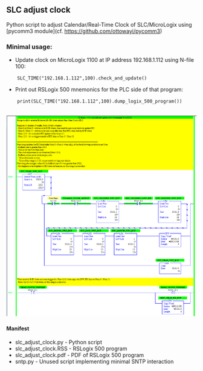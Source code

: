 ## SLC adjust clock

Python script to adjust Calendar/Real-Time Clock of SLC/MicroLogix using
[pycomm3 module](cf. https://github.com/ottowayi/pycomm3)

### Minimal usage:
* Update clock on MicroLogix 1100 at IP address 192.168.1.112 using N-file 100:
```
    SLC_TIME("192.168.1.112",100).check_and_update()
```
* Print out RSLogix 500 mnemonics for the PLC side of that program:
```
    print(SLC_TIME("192.168.1.112",100).dump_logix_500_program())
```
![](slc_adjust_clock.png)
------
#### Manifest

* slc_adjust_clock.py - Python script
* slc_adjust_clock.RSS - RSLogix 500 program
* slc_adjust_clock.pdf - PDF of RSLogix 500 program
* sntp.py - Unused script implementing minimal SNTP interaction
